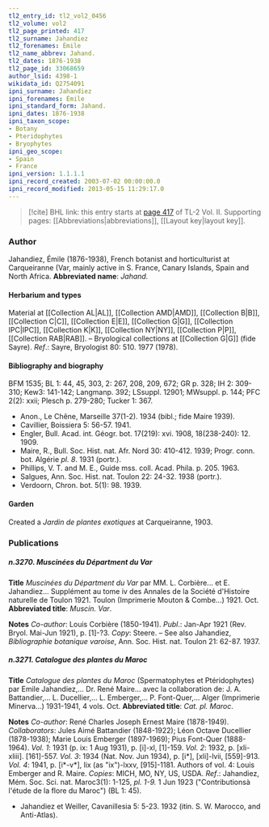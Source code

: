 ```yaml
---
tl2_entry_id: tl2_vol2_0456
tl2_volume: vol2
tl2_page_printed: 417
tl2_surname: Jahandiez
tl2_forenames: Émile
tl2_name_abbrev: Jahand.
tl2_dates: 1876-1938
tl2_page_id: 33068659
author_lsid: 4398-1
wikidata_id: Q2754091
ipni_surname: Jahandiez
ipni_forenames: Émile
ipni_standard_form: Jahand.
ipni_dates: 1876-1938
ipni_taxon_scope: 
- Botany
- Pteridophytes
- Bryophytes
ipni_geo_scope: 
- Spain
- France
ipni_version: 1.1.1.1
ipni_record_created: 2003-07-02 00:00:00.0
ipni_record_modified: 2013-05-15 11:29:17.0
---
```



> [!cite] BHL link: this entry starts at [page 417](https://www.biodiversitylibrary.org/page/33068659) of TL-2 Vol. II.
> Supporting pages: [[Abbreviations|abbreviations]], [[Layout key|layout key]].

### Author

Jahandiez, Émile (1876-1938), French botanist and horticulturist at Carqueiranne (Var, mainly active in S. France, Canary Islands, Spain and North Africa. 
**Abbreviated name**: *Jahand.*

#### Herbarium and types

Material at [[Collection AL|AL]], [[Collection AMD|AMD]], [[Collection B|B]], [[Collection C|C]], [[Collection E|E]], [[Collection G|G]], [[Collection IPC|IPC]], [[Collection K|K]], [[Collection NY|NY]], [[Collection P|P]], [[Collection RAB|RAB]]. – Bryological collections at [[Collection G|G]] (fide Sayre).
*Ref*.: Sayre, Bryologist 80: 510. 1977 (1978).

#### Bibliography and biography

BFM 1535; BL 1: 44, 45, 303, 2: 267, 208, 209, 672; GR p. 328; IH 2: 309-310; Kew3: 141-142; Langmanp. 392; LSsuppl. 12901; MWsuppl. p. 144; PFC 2(2): xxii; Plesch p. 279-280; Tucker 1: 367.
- Anon., Le Chêne, Marseille 37(1-2). 1934 (bibl.; fide Maire 1939).
- Cavillier, Boissiera 5: 56-57. 1941.
- Engler, Bull. Acad. int. Géogr. bot. 17(219): xvi. 1908, 18(238-240): 12. 1909.
- Maire, R., Bull. Soc. Hist. nat. Afr. Nord 30: 410-412. 1939; Progr. conn. bot. Algérie *pl. 8*. 1931 (portr.).
- Phillips, V. T. and M. E., Guide mss. coll. Acad. Phila. p. 205. 1963.
- Salgues, Ann. Soc. Hist. nat. Toulon 22: 24-32. 1938 (portr.).
- Verdoorn, Chron. bot. 5(1): 98. 1939.

#### Garden

Created a *Jardin de plantes exotiques* at Carqueiranne, 1903.

### Publications

##### n.3270. Muscinées du Départment du Var

**Title**
*Muscinées du Départment du Var* par MM. L. Corbière... et E. Jahandiez... Supplément au tome iv des Annales de la Société d'Histoire naturelle de Toulon 1921. Toulon (Imprimerie Mouton & Combe...) 1921. Oct.
**Abbreviated title**: *Muscin. Var*.

**Notes**
*Co-author*: Louis Corbière (1850-1941).
*Publ*.: Jan-Apr 1921 (Rev. Bryol. Mai-Jun 1921), p. \[1\]-?3. *Copy*: Steere. – See also Jahandiez, *Bibliographie botanique varoise*, Ann. Soc. Hist. nat. Toulon 21: 62-87. 1937.

##### n.3271. Catalogue des plantes du Maroc

**Title**
*Catalogue des plantes du Maroc* (Spermatophytes et Ptéridophytes) par Emile Jahandiez,... Dr. René Maire... avec la collaboration de: J. A. Battandier,... L. Ducellier,... L. Emberger,... P. Font-Quer,... Alger (Imprimerie Minerva...) 1931-1941, 4 vols. Oct.
**Abbreviated title**: *Cat. pl. Maroc*.

**Notes**
*Co-author*: René Charles Joseph Ernest Maire (1878-1949).
*Collaborators*: Jules Aimé Battandier (1848-1922); Léon Octave Ducellier (1878-1938); Marie Louis Emberger (1897-1969); Pius Font-Quer (1888-1964).
*Vol. 1*: 1931 (p. ix: 1 Aug 1931), p. \[i\]-xl, \[1\]-159.
*Vol. 2*: 1932, p. \[xli-xliii\]. \[161\]-557.
*Vol. 3*: 1934 (Nat. Nov. Jun 1934), p. \[i\*\], \[xli\]-lvii, \[559\]-913.
*Vol. 4*: 1941, p. \[i\*-v\*\], lix (as "ix")-lxxv, \[915\]-1181. Authors of vol. 4: Louis Emberger and R. Maire.
*Copies*: MICH, MO, NY, US, USDA.
*Ref*.: Jahandiez, Mém. Soc. Sci. nat. Maroc3(1): 1-125, *pl. 1-9.* 1 Jun 1923 ("Contributionsà l'étude de la flore du Maroc") (BL 1: 45).
- Jahandiez et Weiller, Cavanillesia 5: 5-23. 1932 (itin. S. W. Marocco, and Anti-Atlas).

